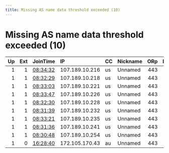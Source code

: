 ```yaml
---
title: Missing AS name data threshold exceeded (10)
---
```


# Missing AS name data threshold exceeded (10)

|   Up |   Ext | JoinTime                                                                                            | IP             | CC   | Nickname   |   ORp |   Dirp | Version   | Contact                   | OS    |   eFamMembers |
|-----:|------:|:----------------------------------------------------------------------------------------------------|:---------------|:-----|:-----------|------:|-------:|:----------|:--------------------------|:------|--------------:|
|    1 |     1 | [08:34:32](https://metrics.torproject.org/rs.html#details/3AAC26AA8F0B37BD63C2FC73CA9A4B7814AC6DCA) | 107.189.10.216 | us   | Unnamed    |   443 |      0 | 0.4.2.7   | MichaelLyons12345@hotmail | Linux |            34 |
|    1 |     1 | [08:32:29](https://metrics.torproject.org/rs.html#details/CCE62E0BB861CCEA7DBCF3D21DA8A00A4145FBA6) | 107.189.10.218 | us   | Unnamed    |   443 |      0 | 0.4.2.7   | MichaelLyons12345@hotmail | Linux |            34 |
|    1 |     1 | [08:33:03](https://metrics.torproject.org/rs.html#details/D15D0514B3A949DBC10EDFCD85632457345782EB) | 107.189.10.221 | us   | Unnamed    |   443 |      0 | 0.4.2.7   | MichaelLyons12345@hotmail | Linux |            34 |
|    1 |     1 | [08:33:47](https://metrics.torproject.org/rs.html#details/DA6E7D260C7CDE5AAC1CE1BA05692CDBF5247C8D) | 107.189.10.226 | us   | Unnamed    |   443 |      0 | 0.4.2.7   | MichaelLyons12345@hotmail | Linux |            34 |
|    1 |     1 | [08:32:30](https://metrics.torproject.org/rs.html#details/B2883E1F92DFE87435E4D4981BAD750867F49F8D) | 107.189.10.228 | us   | Unnamed    |   443 |      0 | 0.4.2.7   | MichaelLyons12345@hotmail | Linux |            34 |
|    1 |     1 | [08:31:39](https://metrics.torproject.org/rs.html#details/6450E64D6D6235F9F4885711EF469A560B7A7CFB) | 107.189.10.232 | us   | Unnamed    |   443 |      0 | 0.4.2.7   | MichaelLyons12345@hotmail | Linux |            34 |
|    1 |     1 | [08:33:21](https://metrics.torproject.org/rs.html#details/26DA2291A9A1C0D51E032320CF3B2C79273512EE) | 107.189.10.235 | us   | Unnamed    |   443 |      0 | 0.4.2.7   | MichaelLyons12345@hotmail | Linux |            34 |
|    1 |     1 | [08:31:36](https://metrics.torproject.org/rs.html#details/4B72C4E311C52D369A0A6FEF04E17AED35D24F3D) | 107.189.10.241 | us   | Unnamed    |   443 |      0 | 0.4.2.7   | MichaelLyons12345@hotmail | Linux |            34 |
|    1 |     1 | [08:30:48](https://metrics.torproject.org/rs.html#details/B2880B3F14832575AF2754CAE025D8DBB35987E3) | 107.189.10.254 | us   | Unnamed    |   443 |      0 | 0.4.2.7   | MichaelLyons12345@hotmail | Linux |            34 |
|    1 |     0 | [16:28:40](https://metrics.torproject.org/rs.html#details/DB510A5927CF7667AC3650209E00CB0DB7A12F9C) | 172.105.170.43 | au   | Unnamed    |   443 |      0 | 0.4.2.6   | None                      | Linux |             1 |
